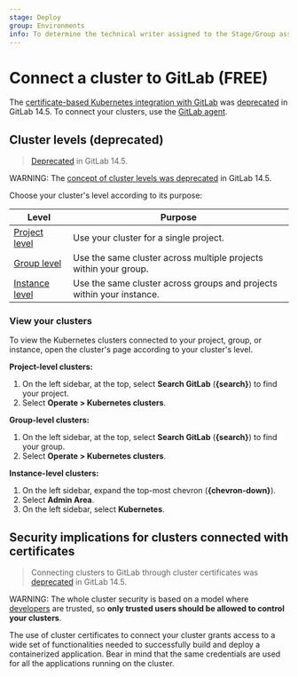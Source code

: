 ```yaml
---
stage: Deploy
group: Environments
info: To determine the technical writer assigned to the Stage/Group associated with this page, see https://about.gitlab.com/handbook/product/ux/technical-writing/#assignments
---
```


# Connect a cluster to GitLab **(FREE)**

The [certificate-based Kubernetes integration with GitLab](../index.md)
was [deprecated](https://gitlab.com/groups/gitlab-org/configure/-/epics/8)
in GitLab 14.5. To connect your clusters, use the [GitLab agent](../../../clusters/agent/index.md).

## Cluster levels (deprecated)

> [Deprecated](https://gitlab.com/groups/gitlab-org/configure/-/epics/8) in GitLab 14.5.

WARNING:
The [concept of cluster levels was deprecated](../index.md#cluster-levels)
in GitLab 14.5.

Choose your cluster's level according to its purpose:

| Level | Purpose |
|--|--|
| [Project level](../../../project/clusters/index.md) | Use your cluster for a single project. |
| [Group level](../../../group/clusters/index.md) | Use the same cluster across multiple projects within your group. |
| [Instance level](../../../instance/clusters/index.md) | Use the same cluster across groups and projects within your instance. |

### View your clusters

To view the Kubernetes clusters connected to your project,
group, or instance, open the cluster's page according to
your cluster's level.

**Project-level clusters:**

1. On the left sidebar, at the top, select **Search GitLab** (**{search}**) to find your project.
1. Select **Operate > Kubernetes clusters**.

**Group-level clusters:**

1. On the left sidebar, at the top, select **Search GitLab** (**{search}**) to find your group.
1. Select **Operate > Kubernetes clusters**.

**Instance-level clusters:**

1. On the left sidebar, expand the top-most chevron (**{chevron-down}**).
1. Select **Admin Area**.
1. On the left sidebar, select **Kubernetes**.

## Security implications for clusters connected with certificates

> Connecting clusters to GitLab through cluster certificates was [deprecated](https://gitlab.com/groups/gitlab-org/configure/-/epics/8) in GitLab 14.5.

WARNING:
The whole cluster security is based on a model where [developers](../../../permissions.md)
are trusted, so **only trusted users should be allowed to control your clusters**.

The use of cluster certificates to connect your cluster grants
access to a wide set of functionalities needed to successfully
build and deploy a containerized application. Bear in mind that
the same credentials are used for all the applications running
on the cluster.
